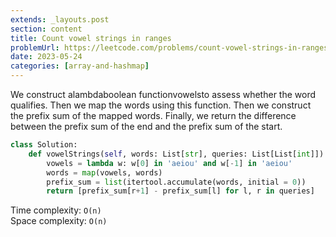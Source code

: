 ```yaml
---
extends: _layouts.post
section: content
title: Count vowel strings in ranges
problemUrl: https://leetcode.com/problems/count-vowel-strings-in-ranges/
date: 2023-05-24
categories: [array-and-hashmap]
---
```


We construct alambdaboolean functionvowelsto assess whether the word qualifies. Then we map the words using this function. Then we construct the prefix sum of the mapped words. Finally, we return the difference between the prefix sum of the end and the prefix sum of the start.

```python
class Solution:
    def vowelStrings(self, words: List[str], queries: List[List[int]]) -> List[int]:
        vowels = lambda w: w[0] in 'aeiou' and w[-1] in 'aeiou'
        words = map(vowels, words)
        prefix_sum = list(itertool.accumulate(words, initial = 0))
        return [prefix_sum[r+1] - prefix_sum[l] for l, r in queries] 
```

Time complexity: `O(n)` <br/>
Space complexity: `O(n)`